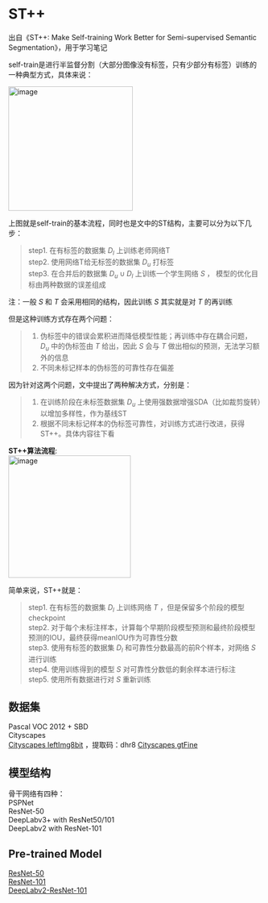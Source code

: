 # ST++
出自《ST++: Make Self-training Work Better for Semi-supervised Semantic Segmentation》，用于学习笔记

self-train是进行半监督分割（大部分图像没有标签，只有少部分有标签）训练的一种典型方式，具体来说：

<img width="247" alt="image" src="https://github.com/wangchuan199803/ST-plus-for-segment/assets/39644177/ef7d925c-2ffe-40ee-bb84-42062435c6fc">


上图就是self-train的基本流程，同时也是文中的ST结构，主要可以分为以下几步：
>step1. 在有标签的数据集 $D_l$ 上训练老师网络T\
>step2. 使用网络T给无标签的数据集 $D_u$ 打标签\
>step3. 在合并后的数据集 $D_u\cup D_l$ 上训练一个学生网络 $S$ ， 模型的优化目标由两种数据的误差组成

注：一般 $S$ 和 $T$ 会采用相同的结构，因此训练 $S$ 其实就是对 $T$ 的再训练

但是这种训练方式存在两个问题：
>1. 伪标签中的错误会累积进而降低模型性能；再训练中存在耦合问题， $D_u$ 中的伪标签由 $T$ 给出，因此 $S$ 会与 $T$ 做出相似的预测，无法学习额外的信息
>2. 不同未标记样本的伪标签的可靠性存在偏差

因为针对这两个问题，文中提出了两种解决方式，分别是：
>1. 在训练阶段在未标签数据集 $D_u$ 上使用强数据增强SDA（比如裁剪旋转）以增加多样性，作为基线ST
>2. 根据不同未标记样本的伪标签可靠性，对训练方式进行改进，获得ST++。具体内容往下看

**ST++算法流程**:\
<img width="243" alt="image" src="https://github.com/wangchuan199803/ST-plus-for-segment/assets/39644177/69fab5d5-cf03-4c0e-8db5-ae4458b293da">

简单来说，ST++就是：
>step1. 在有标签的数据集 $D_l$ 上训练网络 $T$ ，但是保留多个阶段的模型checkpoint\
>step2. 对于每个未标注样本，计算每个早期阶段模型预测和最终阶段模型预测的IOU，最终获得meanIOU作为可靠性分数\
>step3. 使用有标签的数据集 $D_l$ 和可靠性分数最高的前R个样本，对网络 $S$ 进行训练\
>step4. 使用训练得到的模型 $S$ 对可靠性分数低的剩余样本进行标注\
>step5. 使用所有数据进行对 $S$ 重新训练

## 数据集
Pascal VOC 2012 + SBD\
Cityscapes\
[Cityscapes leftImg8bit](https://pan.baidu.com/share/init?surl=08_NgFheDIpnQRrwz5uhmw) ，提取码：dhr8
[Cityscapes gtFine](https://drive.google.com/file/d/1E_27g9tuHm6baBqcA7jct_jqcGA89QPm/view?usp=sharing)
## 模型结构
骨干网络有四种：\
PSPNet\
ResNet-50\
DeepLabv3+ with ResNet50/101\
DeepLabv2 with ResNet-101
## Pre-trained Model
[ResNet-50](https://download.pytorch.org/models/resnet50-0676ba61.pth)\
[ResNet-101](https://download.pytorch.org/models/resnet101-63fe2227.pth)\
[DeepLabv2-ResNet-101](https://drive.google.com/file/d/14be0R1544P5hBmpmtr8q5KeRAvGunc6i/view?usp=sharing)





